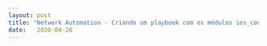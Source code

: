 ```yaml
---
layout: post 
title: "Network Automation - Criando um playbook com os módulos ios_config, ios_vlan e ios_l2_interface"
date:   2020-04-28
---
```


<img src="{{ '/assets/img/lab3.jpg' | prepend: site.baseurl }}" alt=""> 

